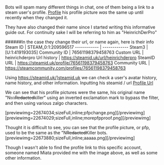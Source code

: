 Bots will spam many different things in chat, one of them being a link to a steam user's profile.
[Profile](https://steamcommunity.com/id/HeinrichDerPro) his profile picture *was* the same up until recently when they changed it.

They have also changed their name since I started writing this informative guide out. For continuity sake I will be referring to him as "HeinrichDerPro"

######In the case they change their url, or name again, here is their info
Steam ID | STEAM_0:1:209596517
------------ | -------------
Steam3 | [U:1:419193035]
Community ID | 76561198379458763
Custom URL | heinrichderpro
Url history | https://steamid.uk/url/heinrichderpro
SteamID URL | https://steamid.uk/profile/76561198379458763
Community URL | https://steamcommunity.com/profiles/76561198379458763

Using https://steamid.uk/]steamid.uk we can check a user's avatar history, name history, and other information.
Inputting his steamid / url 
[Profile Url](https://steamid.uk/profile/76561198379458763)

We can see that his profile pictures were the same, his original name "Nยก~~Redacted~~killer" using an inverted exclamation mark to bypass the filter, and then using various zalgo characters.

[previewimg=22674034;sizeFull,inline;pfpchange.png][/previewimg]
[previewimg=22674029;sizeFull,inline;morepfpproof.png][/previewimg]

Thought it is difficult to see, you can see that the profile picture, or pfp, used to be the same as the "N~~Redacted~~Killer bots.
[previewimg=22673880;sizeFull,inline;aaaaa.png][/previewimg]

Though I wasn't able to find the profile link to this specific account, someone named Miata provided me with the image above, as well as some other information.
